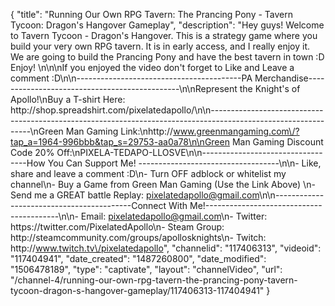 {
    "title": "Running Our Own RPG Tavern: The Prancing Pony - Tavern Tycoon: Dragon's Hangover Gameplay",
    "description": "Hey guys! Welcome to Tavern Tycoon - Dragon's Hangover.  This is a strategy game where you build your very own RPG tavern.  It is in early access, and I really enjoy it. We are going to build the Prancing Pony and have the best tavern in town :D Enjoy! \n\n\nIf you enjoyed the video don't forget to Like and Leave a comment :D\n\n-----------------------------------------PA Merchandise----------------------------------------------\n\nRepresent the Knight's of Apollo!\nBuy a T-shirt Here: http:\/\/shop.spreadshirt.com\/pixelatedapollo\/\n\n---------------------------------------------------------------------------------------------------------------\nGreen Man Gaming Link:\nhttp:\/\/www.greenmangaming.com\/?tap_a=1964-996bbb&tap_s=29753-aa0a78\n\nGreen Man Gaming Discount Code 20% Off:\nPIXELA-TEDAPO-LLOSVE\n\n----------------------------------How You Can Support Me! -----------------------------------\n\n- Like, share and leave a comment :D\n- Turn OFF adblock or whitelist my channel\n- Buy a Game from Green Man Gaming (Use the Link Above) \n- Send me a GREAT battle Replay: pixelatedapollo@gmail.com\n\n------------------------------------------Connect With Me!-----------------------------------------\n\n- Email: pixelatedapollo@gmail.com\n- Twitter: https:\/\/twitter.com\/PixelatedApollo\n- Steam Group:  http:\/\/steamcommunity.com\/groups\/apollosknights\n- Twitch: http:\/\/www.twitch.tv\/pixelatedapollo",
    "channelid": "117406313",
    "videoid": "117404941",
    "date_created": "1487260800",
    "date_modified": "1506478189",
    "type": "captivate",
    "layout": "channelVideo",
    "url": "\/channel-4\/running-our-own-rpg-tavern-the-prancing-pony-tavern-tycoon-dragon-s-hangover-gameplay\/117406313-117404941"
}